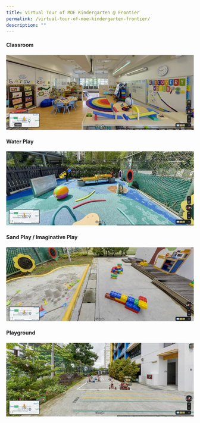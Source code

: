 ```yaml
---
title: Virtual Tour of MOE Kindergarten @ Frontier
permalink: /virtual-tour-of-moe-kindergarten-frontier/
description: ""
---
```

<h4>Classroom</h4>
<a href="https://www.google.com/maps/@1.3369464,103.7001147,3a,75y,1.16h,89.19t/data=!3m6!1e1!3m4!1sAF1QipM5-yL3bPZ5mvhfgASGZbtrr1FOo1u2k7-U_Faw!2e10!7i12000!8i6000?shorturl=1"><img src="/images/vt1.jpg"></a>
<h4>Water Play</h4>
<a href="https://www.google.com/maps/@1.3365985,103.7000066,3a,75y,91.16h,74.94t/data=!3m6!1e1!3m4!1sAF1QipN9UMVebQNJmhzukmEEr3VZI3d_OojyEdvOTb4o!2e10!7i12000!8i6000?shorturl=1"><img src="/images/vt2.jpg"></a>
<h4>Sand Play / Imaginative Play</h4>
<a href="https://www.google.com/maps/@1.336639,103.699862,3a,75y,246.06h,61.43t/data=!3m6!1e1!3m4!1sAF1QipOs4as8C5EzimynfomEPu7X7FOAr9Ht1tVC6NIq!2e10!7i12000!8i6000?shorturl=1"><img src="/images/vt3.jpg"></a>
<h4>Playground</h4>
<a href="https://www.google.com/maps/@1.3373954,103.6999239,3a,75y,141.16h,89.93t/data=!3m6!1e1!3m4!1sAF1QipNDpFKVe3fz8Glfh2vw1fXzyf-9n7aBgc64HX7a!2e10!7i12000!8i6000?shorturl=1"><img src="/images/vt4.jpg"></a>